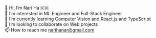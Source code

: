 👋 Hi, I’m Nari Ha 🇰🇷 <br/>
👀 I’m interested in ML Engineer and Full-Stack Engineer <br/>
🌱 I’m currently learning Computer Vision and React.js and TypeScript <br/>
💞️ I’m looking to collaborate on Web projects <br/>
📫 How to reach me narihanar@gmail.com <br/>

<!---
nari-ha/nari-ha is a ✨ special ✨ repository because its `README.md` (this file) appears on your GitHub profile.
You can click the Preview link to take a look at your changes.
--->
